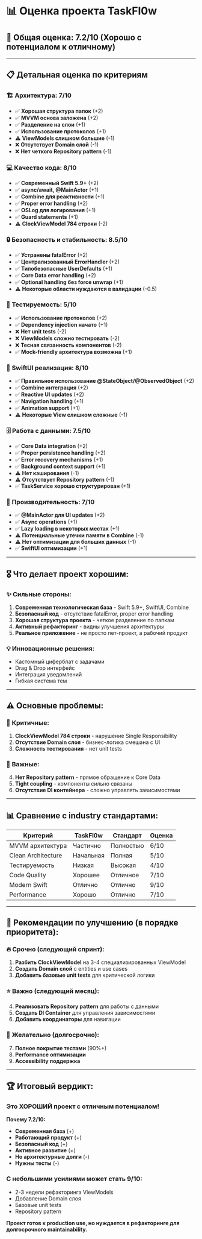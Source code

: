 # 📊 Оценка проекта TaskFl0w

## 🎯 Общая оценка: **7.2/10** (Хорошо с потенциалом к отличному)

---

## 📋 Детальная оценка по критериям

### 🏗️ **Архитектура: 7/10**

- ✅ **Хорошая структура папок** (+2)
- ✅ **MVVM основа заложена** (+2)
- ✅ **Разделение на слои** (+1)
- ✅ **Использование протоколов** (+1)
- ⚠️ **ViewModels слишком большие** (-1)
- ❌ **Отсутствует Domain слой** (-1)
- ❌ **Нет четкого Repository pattern** (-1)

### 💻 **Качество кода: 8/10**

- ✅ **Современный Swift 5.9+** (+2)
- ✅ **async/await, @MainActor** (+1)
- ✅ **Combine для реактивности** (+1)
- ✅ **Proper error handling** (+2)
- ✅ **OSLog для логирования** (+1)
- ✅ **Guard statements** (+1)
- ⚠️ **ClockViewModel 784 строки** (-2)

### 🔒 **Безопасность и стабильность: 8.5/10**

- ✅ **Устранены fatalError** (+2)
- ✅ **Централизованный ErrorHandler** (+2)
- ✅ **Типобезопасные UserDefaults** (+1)
- ✅ **Core Data error handling** (+2)
- ✅ **Optional handling без force unwrap** (+1)
- ⚠️ **Некоторые области нуждаются в валидации** (-0.5)

### 🧪 **Тестируемость: 5/10**

- ✅ **Использование протоколов** (+2)
- ✅ **Dependency injection начато** (+1)
- ❌ **Нет unit tests** (-2)
- ❌ **ViewModels сложно тестировать** (-2)
- ❌ **Тесная связанность компонентов** (-2)
- ✅ **Mock-friendly архитектура возможна** (+1)

### 📱 **SwiftUI реализация: 8/10**

- ✅ **Правильное использование @StateObject/@ObservedObject** (+2)
- ✅ **Combine интеграция** (+2)
- ✅ **Reactive UI updates** (+2)
- ✅ **Navigation handling** (+1)
- ✅ **Animation support** (+1)
- ⚠️ **Некоторые View слишком сложные** (-1)

### 🗄️ **Работа с данными: 7.5/10**

- ✅ **Core Data integration** (+2)
- ✅ **Proper persistence handling** (+2)
- ✅ **Error recovery mechanisms** (+1)
- ✅ **Background context support** (+1)
- ⚠️ **Нет кэширования** (-1)
- ⚠️ **Отсутствует Repository pattern** (-1)
- ✅ **TaskService хорошо структурирован** (+1)

### 🚀 **Производительность: 7/10**

- ✅ **@MainActor для UI updates** (+2)
- ✅ **Async operations** (+1)
- ✅ **Lazy loading в некоторых местах** (+1)
- ⚠️ **Потенциальные утечки памяти в Combine** (-1)
- ⚠️ **Нет оптимизации для больших данных** (-1)
- ✅ **SwiftUI оптимизации** (+1)

---

## 🎖️ **Что делает проект хорошим:**

### ✨ **Сильные стороны:**

1. **Современная технологическая база** - Swift 5.9+, SwiftUI, Combine
2. **Безопасный код** - отсутствие fatalError, proper error handling
3. **Хорошая структура проекта** - четкое разделение по папкам
4. **Активный рефакторинг** - видны улучшения архитектуры
5. **Реальное приложение** - не просто пет-проект, а рабочий продукт

### 💡 **Инновационные решения:**

- Кастомный циферблат с задачами
- Drag & Drop интерфейс
- Интеграция уведомлений
- Гибкая система тем

---

## ⚠️ **Основные проблемы:**

### 🚨 **Критичные:**

1. **ClockViewModel 784 строки** - нарушение Single Responsibility
2. **Отсутствие Domain слоя** - бизнес-логика смешана с UI
3. **Сложность тестирования** - нет unit tests

### 🔶 **Важные:**

4. **Нет Repository pattern** - прямое обращение к Core Data
5. **Tight coupling** - компоненты сильно связаны
6. **Отсутствие DI контейнера** - сложно управлять зависимостями

---

## 📊 **Сравнение с industry стандартами:**

| Критерий            | TaskFl0w           | Стандарт   | Оценка |
| --------------------------- | ------------------ | ------------------ | ------------ |
| MVVM архитектура | Частично   | Полностью | 6/10         |
| Clean Architecture          | Начальная | Полная       | 5/10         |
| Тестируемость  | Низкая       | Высокая     | 4/10         |
| Code Quality                | Хорошее     | Отличное   | 7/10         |
| Modern Swift                | Отлично     | Отлично     | 9/10         |
| Performance                 | Хорошо       | Отлично     | 7/10         |

---

## 🎯 **Рекомендации по улучшению (в порядке приоритета):**

### 🔥 **Срочно (следующий спринт):**

1. **Разбить ClockViewModel** на 3-4 специализированных ViewModel
2. **Создать Domain слой** с entities и use cases
3. **Добавить базовые unit tests** для критической логики

### ⭐ **Важно (следующий месяц):**

4. **Реализовать Repository pattern** для работы с данными
5. **Создать DI Container** для управления зависимостями
6. **Добавить координаторы** для навигации

### 💎 **Желательно (долгосрочно):**

7. **Полное покрытие тестами** (90%+)
8. **Performance оптимизации**
9. **Accessibility поддержка**

---

## 🏆 **Итоговый вердикт:**

### **Это ХОРОШИЙ проект с отличным потенциалом!**

**Почему 7.2/10:**

- **Современная база** (+)
- **Работающий продукт** (+)
- **Безопасный код** (+)
- **Активное развитие** (+)
- **Но архитектурные долги** (-)
- **Нужны тесты** (-)

### **С небольшими усилиями может стать 9/10:**

- 2-3 недели рефакторинга ViewModels
- Добавление Domain слоя
- Базовые unit tests
- Repository pattern

**Проект готов к production use, но нуждается в рефакторинге для долгосрочного maintainability.**
